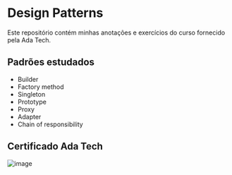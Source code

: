 # Design Patterns

Este repositório contém minhas anotações e exercícios do curso fornecido pela Ada Tech.

## Padrões estudados

- Builder
- Factory method
- Singleton
- Prototype
- Proxy
- Adapter
- Chain of responsibility

## Certificado Ada Tech

![image](https://github.com/user-attachments/assets/b2fde070-2f06-442f-b129-4ce774a033e3)
